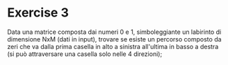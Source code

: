 # Exercise 3
Data una matrice composta dai numeri 0 e 1, simboleggiante un labirinto di dimensione NxM (dati in input), trovare se esiste un percorso composto da zeri che va dalla prima casella in alto a sinistra all'ultima in basso a destra (si può attraversare una casella solo nelle 4 direzioni);
